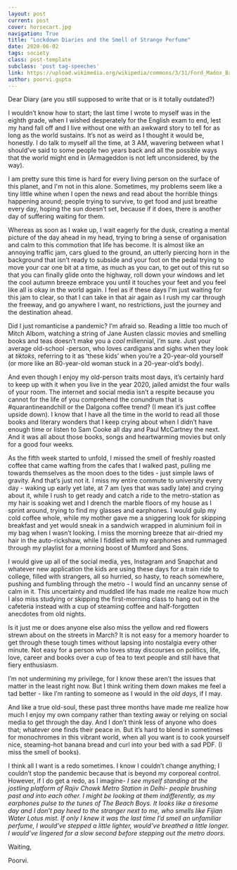 ```yaml
---
layout: post
current: post
cover: horsecart.jpg
navigation: True
title: "Lockdown Diaries and the Smell of Strange Perfume"
date: 2020-06-02
tags: society
class: post-template
subclass: 'post tag-speeches'
link: https://upload.wikimedia.org/wikipedia/commons/3/31/Ford_Madox_Brown_003.jpg
author: poorvi.gupta
---
```

Dear Diary (are you still supposed to write that or is it totally outdated?)

I wouldn’t know how to start; the last time I wrote to myself was in the eighth grade, when I wished desperately for the English exam to end, lest my hand fall off and I live without one with an awkward story to tell for as long as the world sustains. It’s not as weird as I thought it would be, honestly. I do talk to myself all the time, at 3 AM, wavering between what I should’ve said to some people two years back and all the possible ways that the world might end in (Armageddon is not left unconsidered, by the way).

I am pretty sure this time is hard for every living person on the surface of this planet, and I'm not in this alone. Sometimes, my problems seem like a tiny little whine when I open the news and read about the horrible things happening around; people trying to survive, to get food and just breathe every day, hoping the sun doesn’t set, because if it does, there is another day of suffering waiting for them.

Whereas as soon as I wake up, I wait eagerly for the dusk, creating a mental picture of the day ahead in my head, trying to bring a sense of organisation and calm to this commotion that life has become. It is almost like an annoying traffic jam, cars glued to the ground, an utterly piercing horn in the background that isn’t ready to subside and your foot on the pedal trying to move your car one bit at a time, as much as you can, to get out of this rut so that you can finally glide onto the highway, roll down your windows and let the cool autumn breeze embrace you until it touches your feet and you feel like all is okay in the world again. I feel as if these days I'm just waiting for this jam to clear, so that I can take in that air again as I rush my car through the freeway, and go anywhere I want, no restrictions, just the journey and the destination ahead.

  

Did I just romanticise a pandemic? I’m afraid so. Reading a little too much of Mitch Albom, watching a string of Jane Austen classic movies and smelling books and teas doesn’t make you a *cool* millennial, I’m sure. Just your average old-school -person, who loves cardigans and sighs when they look at *tiktoks*, referring to it as ‘these kids’ when you’re a 20-year-old yourself (or more like an 80-year-old woman stuck in a 20-year-old’s body).

And even though I enjoy my old-person traits most days, it’s certainly hard to keep up with it when you live in the year 2020, jailed amidst the four walls of your room. The internet and social media isn’t a respite because you cannot for the life of you comprehend the conundrum that is #quarantineandchill or the Dalgona coffee trend? (I mean it’s just coffee upside down). I know that I have all the time in the world to read all those books and literary wonders that I keep crying about when I didn’t have enough time or listen to Sam Cooke all day and Paul McCartney the next. And it was all about those books, songs and heartwarming movies but only for a good four weeks.

As the fifth week started to unfold, I missed the smell of freshly roasted coffee that came wafting from the cafes that I walked past, pulling me towards themselves as the moon does to the tides - just simple laws of gravity. And that’s just not it. I miss my entire commute to university every day - waking up early yet late, at 7 am (yes that was sadly late) and crying about it, while I rush to get ready and catch a ride to the metro-station as my hair is soaking wet and I drench the marble floors of my house as I sprint around, trying to find my glasses and earphones. I would gulp my cold coffee whole, while my mother gave me a sniggering look for skipping breakfast and yet would sneak in a sandwich wrapped in aluminium foil in my bag when I wasn’t looking. I miss the morning breeze that air-dried my hair in the auto-rickshaw, while I fiddled with my earphones and rummaged through my playlist for a morning boost of Mumford and Sons.

I would give up all of the social media, yes, Instagram and Snapchat and whatever new application the kids are using these days for a train ride to college, filled with strangers, all so hurried, so hasty, to reach somewhere, pushing and fumbling through the metro - I would find an uncanny sense of calm in it. This uncertainty and muddled life has made me realize how much I also miss studying or skipping the first-morning class to hang out in the cafeteria instead with a cup of steaming coffee and half-forgotten anecdotes from old nights.

Is it just me or does anyone else also miss the yellow and red flowers strewn about on the streets in March? It is not easy for a memory hoarder to get through these tough times without lapsing into nostalgia every other minute. Not easy for a person who loves stray discourses on politics, life, love, career and books over a cup of tea to text people and still have that fiery enthusiasm.

I’m not undermining my privilege, for I know these aren’t the issues that matter in the least right now. But I think writing them down makes me feel a tad better - like I’m ranting to someone as I would in the *old days*, if I may.

And like a true old-soul, these past three months have made me realize how much I enjoy my own company rather than texting away or relying on social media to get through the day. And I don’t think less of anyone who does that; whatever one finds their peace in. But it’s hard to blend in sometimes for monochromes in this vibrant world, when all you want is to cook yourself nice, steaming-hot banana bread and curl into your bed with a sad PDF. (I miss the smell of books).

I think all I want is a redo sometimes. I know I couldn’t change anything; I couldn’t stop the pandemic because that is beyond my corporeal control. However, if I do get a redo, as I imagine- *I see myself standing at the jostling platform of Rajiv Chowk Metro Station in Delhi- people brushing past and into each other. I might be looking at them indifferently, as my earphones pulse to the tunes of The Beach Boys. It looks like a tiresome day and I don’t pay heed to the stranger next to me, who smells like Fijian Water Lotus mist. If only I knew it was the last time I’d smell an unfamiliar perfume, I would’ve stepped a little lighter, would’ve breathed a little longer. I would’ve lingered for a slow second before stepping out the metro doors.*

  

Waiting,

  

Poorvi.
